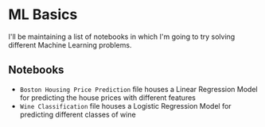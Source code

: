 # ML Basics

I'll be maintaining a list of notebooks in which I'm going to try solving different Machine Learning problems.

## Notebooks
- ```Boston Housing Price Prediction``` file houses a Linear Regression Model for predicting the house prices with different features
- ```Wine Classification``` file houses a Logistic Regression Model for predicting different classes of wine